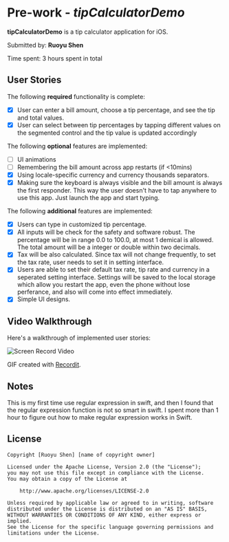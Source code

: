 # Pre-work - *tipCalculatorDemo*

**tipCalculatorDemo** is a tip calculator application for iOS.

Submitted by: **Ruoyu Shen**

Time spent: 3 hours spent in total

## User Stories

The following **required** functionality is complete:

* [X] User can enter a bill amount, choose a tip percentage, and see the tip and total values.
* [X] User can select between tip percentages by tapping different values on the segmented control and the tip value is updated accordingly

The following **optional** features are implemented:

* [ ] UI animations
* [ ] Remembering the bill amount across app restarts (if <10mins)
* [X] Using locale-specific currency and currency thousands separators.
* [X] Making sure the keyboard is always visible and the bill amount is always the first responder. This way the user doesn't have to tap anywhere to use this app. Just launch the app and start typing.

The following **additional** features are implemented:

* [X] Users can type in customized tip percentage.
* [X] All inputs will be check for the safety and software robust. The percentage will be in range 0.0 to 100.0, at most 1 demical is allowed. The total amount will be a integer or double within two decimals.
* [X] Tax will be also calculated. Since tax will not change frequently, to set the tax rate, user needs to set it in setting interface.
* [X] Users are able to set their default tax rate, tip rate and currency in a seperated setting interface. Settings will be saved to the local storage which allow you restart the app, even the phone without lose perferance, and also will come into effect immediately. 
* [X] Simple UI designs.

## Video Walkthrough

Here's a walkthrough of implemented user stories:

<img src='http://g.recordit.co/ZvNxKwB7Jg.gif' title='Screen Video' width='' alt='Screen Record Video' />

GIF created with [Recordit](https://recordit.co/).

## Notes

This is my first time use regular expression in swift, and then I found that the regular expression function is not so smart in swift. I spent more than 1 hour to figure out how to make regular expression works in Swift.

## License

    Copyright [Ruoyu Shen] [name of copyright owner]

    Licensed under the Apache License, Version 2.0 (the "License");
    you may not use this file except in compliance with the License.
    You may obtain a copy of the License at

        http://www.apache.org/licenses/LICENSE-2.0

    Unless required by applicable law or agreed to in writing, software
    distributed under the License is distributed on an "AS IS" BASIS,
    WITHOUT WARRANTIES OR CONDITIONS OF ANY KIND, either express or implied.
    See the License for the specific language governing permissions and
    limitations under the License.
